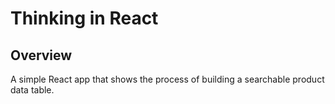 # Thinking in React

## Overview

A simple React app that shows the process of building a searchable product data table.

